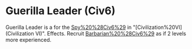 # Guerilla Leader (Civ6)

Guerilla Leader is a for the [Spy%20%28Civ6%29](Spy) in "[Civilization%20VI](Civilization VI)".
Effects.
Recruit [Barbarian%20%28Civ6%29](partisans) as if 2 levels more experienced.